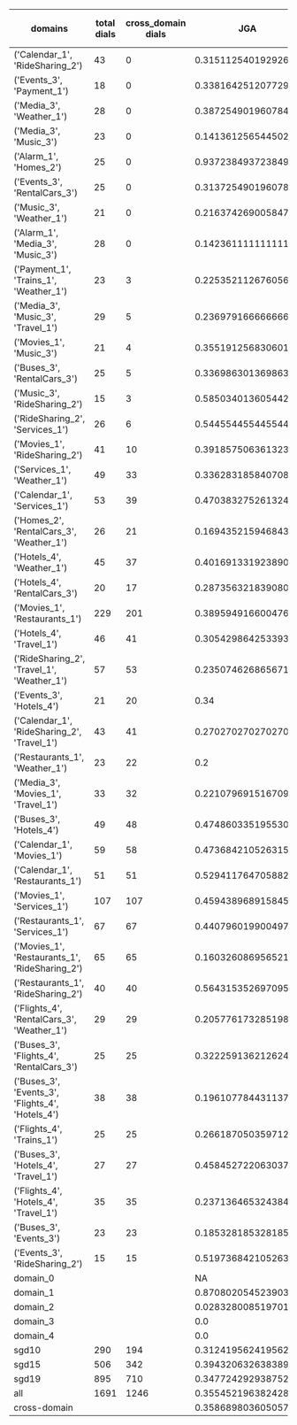 | domains                                          |   total dials |   cross_domain dials | JGA                 | RSA                 | TA                  | CDTA                 |   total turns |   cross-domain turns |
|--------------------------------------------------|---------------|----------------------|---------------------|---------------------|---------------------|----------------------|---------------|----------------------|
| ('Calendar_1', 'RideSharing_2')                  |            43 |                    0 | 0.31511254019292606 | 0.5444695071010855  | 0.6141479099678456  | NA                   |           311 |                    0 |
| ('Events_3', 'Payment_1')                        |            18 |                    0 | 0.33816425120772947 | 0.7241564967695621  | 0.7198067632850241  | NA                   |           207 |                    0 |
| ('Media_3', 'Weather_1')                         |            28 |                    0 | 0.3872549019607843  | 0.6629581151832459  | 0.6519607843137255  | NA                   |           204 |                    0 |
| ('Media_3', 'Music_3')                           |            23 |                    0 | 0.14136125654450263 | 0.3946439655936862  | 0.5497382198952879  | NA                   |           191 |                    0 |
| ('Alarm_1', 'Homes_2')                           |            25 |                    0 | 0.9372384937238494  | 0.98359440267335    | 0.9790794979079498  | NA                   |           239 |                    0 |
| ('Events_3', 'RentalCars_3')                     |            25 |                    0 | 0.3137254901960784  | 0.6227141159494106  | 0.6582633053221288  | NA                   |           357 |                    0 |
| ('Music_3', 'Weather_1')                         |            21 |                    0 | 0.21637426900584794 | 0.5726263511539584  | 0.631578947368421   | NA                   |           171 |                    0 |
| ('Alarm_1', 'Media_3', 'Music_3')                |            28 |                    0 | 0.1423611111111111  | 0.4286469438521679  | 0.4826388888888889  | NA                   |           288 |                    0 |
| ('Payment_1', 'Trains_1', 'Weather_1')           |            23 |                    3 | 0.22535211267605634 | 0.4879949311034358  | 0.4704225352112676  | 0.0                  |           355 |                    3 |
| ('Media_3', 'Music_3', 'Travel_1')               |            29 |                    5 | 0.23697916666666666 | 0.591733992619551   | 0.5338541666666666  | 0.0                  |           384 |                    5 |
| ('Movies_1', 'Music_3')                          |            21 |                    4 | 0.3551912568306011  | 0.6959770114942527  | 0.6612021857923497  | 0.25                 |           183 |                    4 |
| ('Buses_3', 'RentalCars_3')                      |            25 |                    5 | 0.336986301369863   | 0.802086534806081   | 0.6191780821917808  | 0.0                  |           365 |                    5 |
| ('Music_3', 'RideSharing_2')                     |            15 |                    3 | 0.5850340136054422  | 0.8347095575818977  | 0.782312925170068   | 0.3333333333333333   |           147 |                    3 |
| ('RideSharing_2', 'Services_1')                  |            26 |                    6 | 0.5445544554455446  | 0.8195147156084664  | 0.7755775577557755  | 0.0                  |           303 |                    6 |
| ('Movies_1', 'RideSharing_2')                    |            41 |                   10 | 0.39185750636132316 | 0.7050509402721203  | 0.6539440203562341  | 0.0                  |           393 |                   10 |
| ('Services_1', 'Weather_1')                      |            49 |                   33 | 0.336283185840708   | 0.6940252626872337  | 0.745575221238938   | 0.25                 |           452 |                   48 |
| ('Calendar_1', 'Services_1')                     |            53 |                   39 | 0.47038327526132406 | 0.7907392871678595  | 0.7682926829268293  | 0.16326530612244897  |           574 |                   49 |
| ('Homes_2', 'RentalCars_3', 'Weather_1')         |            26 |                   21 | 0.16943521594684385 | 0.4826728086728088  | 0.42524916943521596 | 0.0                  |           301 |                   22 |
| ('Hotels_4', 'Weather_1')                        |            45 |                   37 | 0.40169133192389006 | 0.7918473639455783  | 0.733615221987315   | 0.0                  |           473 |                   37 |
| ('Hotels_4', 'RentalCars_3')                     |            20 |                   17 | 0.28735632183908044 | 0.6243522876052994  | 0.524904214559387   | 0.0                  |           261 |                   17 |
| ('Movies_1', 'Restaurants_1')                    |           229 |                  201 | 0.38959491660047657 | 0.7424775137875366  | 0.5675138999205719  | 0.022304832713754646 |          2518 |                  269 |
| ('Hotels_4', 'Travel_1')                         |            46 |                   41 | 0.3054298642533937  | 0.719004812306248   | 0.6809954751131222  | 0.07317073170731707  |           442 |                   41 |
| ('RideSharing_2', 'Travel_1', 'Weather_1')       |            57 |                   53 | 0.23507462686567165 | 0.5525300442757745  | 0.6138059701492538  | 0.0                  |           536 |                   78 |
| ('Events_3', 'Hotels_4')                         |            21 |                   20 | 0.34                | 0.7129964503382228  | 0.592               | 0.05                 |           250 |                   20 |
| ('Calendar_1', 'RideSharing_2', 'Travel_1')      |            43 |                   41 | 0.2702702702702703  | 0.5764862914862912  | 0.5968468468468469  | 0.0                  |           444 |                   41 |
| ('Restaurants_1', 'Weather_1')                   |            23 |                   22 | 0.2                 | 0.593974698141365   | 0.5191489361702127  | 0.0                  |           235 |                   23 |
| ('Media_3', 'Movies_1', 'Travel_1')              |            33 |                   32 | 0.2210796915167095  | 0.4863505093289458  | 0.48586118251928023 | 0.0                  |           389 |                   32 |
| ('Buses_3', 'Hotels_4')                          |            49 |                   48 | 0.4748603351955307  | 0.840095475360702   | 0.6666666666666666  | 0.0625               |           537 |                   48 |
| ('Calendar_1', 'Movies_1')                       |            59 |                   58 | 0.47368421052631576 | 0.7470818039927508  | 0.6719298245614035  | 0.0                  |           570 |                   69 |
| ('Calendar_1', 'Restaurants_1')                  |            51 |                   51 | 0.5294117647058824  | 0.8238498501124764  | 0.7042925278219396  | 0.0                  |           629 |                   60 |
| ('Movies_1', 'Services_1')                       |           107 |                  107 | 0.45943896891584535 | 0.7588149551384846  | 0.621683093252464   | 0.05555555555555555  |          1319 |                  198 |
| ('Restaurants_1', 'Services_1')                  |            67 |                   67 | 0.4407960199004975  | 0.8100771713426024  | 0.6218905472636815  | 0.030303030303030304 |          1005 |                  132 |
| ('Movies_1', 'Restaurants_1', 'RideSharing_2')   |            65 |                   65 | 0.16032608695652173 | 0.691203231959343   | 0.41304347826086957 | 0.03468208092485549  |          1104 |                  173 |
| ('Restaurants_1', 'RideSharing_2')               |            40 |                   40 | 0.5643153526970954  | 0.8641728921426544  | 0.7946058091286307  | 0.0                  |           482 |                   40 |
| ('Flights_4', 'RentalCars_3', 'Weather_1')       |            29 |                   29 | 0.20577617328519857 | 0.3747423430327848  | 0.36823104693140796 | 0.0                  |           277 |                   56 |
| ('Buses_3', 'Flights_4', 'RentalCars_3')         |            25 |                   25 | 0.3222591362126246  | 0.7242223625868781  | 0.48172757475083056 | 0.0                  |           301 |                   47 |
| ('Buses_3', 'Events_3', 'Flights_4', 'Hotels_4') |            38 |                   38 | 0.19610778443113772 | 0.5720866267229017  | 0.3562874251497006  | 0.03787878787878788  |           668 |                  132 |
| ('Flights_4', 'Trains_1')                        |            25 |                   25 | 0.26618705035971224 | 0.6441381028459682  | 0.5359712230215827  | 0.0                  |           278 |                   25 |
| ('Buses_3', 'Hotels_4', 'Travel_1')              |            27 |                   27 | 0.4584527220630373  | 0.8677559873988446  | 0.6819484240687679  | 0.09259259259259259  |           349 |                   54 |
| ('Flights_4', 'Hotels_4', 'Travel_1')            |            35 |                   35 | 0.2371364653243848  | 0.6799160733879702  | 0.4742729306487696  | 0.058823529411764705 |           447 |                   68 |
| ('Buses_3', 'Events_3')                          |            23 |                   23 | 0.18532818532818532 | 0.5511283469616803  | 0.583011583011583   | 0.0                  |           259 |                   23 |
| ('Events_3', 'RideSharing_2')                    |            15 |                   15 | 0.5197368421052632  | 0.7992915263748596  | 0.7368421052631579  | 0.0                  |           152 |                   15 |
| domain_0                                         |               |                      | NA                  | NA                  | NA                  | NA                   |             0 |                    0 |
| domain_1                                         |               |                      | 0.8708020545239036  | 0.9359547050172072  | 0.9238772553667852  | NA                   |          7593 |                    0 |
| domain_2                                         |               |                      | 0.02832800851970181 | 0.5896754684405286  | 0.4027689030883919  | 0.04119601328903655  |          9390 |                 1505 |
| domain_3                                         |               |                      | 0.0                 | 0.44651623306086285 | 0.3559563360227812  | 0.01020408163265306  |          2107 |                  294 |
| domain_4                                         |               |                      | 0.0                 | 0.47722914855682613 | 0.23461538461538461 | 0.09259259259259259  |           260 |                   54 |
| sgd10                                            |           290 |                  194 | 0.3124195624195624  | 0.6836066358789771  | 0.6251608751608752  | 0.08264462809917356  |          3108 |                  242 |
| sgd15                                            |           506 |                  342 | 0.3943206326383896  | 0.7112618808748793  | 0.6612149532710281  | 0.028761061946902654 |          5564 |                  452 |
| sgd19                                            |           895 |                  710 | 0.34772429293875257 | 0.6957755706149771  | 0.560591871136917   | 0.03192407247627265  |         10678 |                 1159 |
| all                                              |          1691 |                 1246 | 0.3554521963824289  | 0.6982875449099811  | 0.5998966408268734  | 0.037776578521316787 |         19350 |                 1853 |
| cross-domain                                     |               |                      | 0.35868980360505787 | 0.7106782334445686  | 0.5875706214689266  | 0.037776578521316787 |         14868 |                 1853 |
